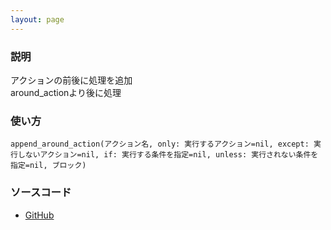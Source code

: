 ```yaml
---
layout: page
---
```


### 説明

アクションの前後に処理を追加  
around_actionより後に処理

### 使い方

    append_around_action(アクション名, only: 実行するアクション=nil, except: 実行しないアクション=nil, if: 実行する条件を指定=nil, unless: 実行されない条件を指定=nil, ブロック)

### ソースコード

- [GitHub](https://github.com/rails/rails/blob/984c3ef2775781d47efa9f541ce570daa2434a80/actionpack/lib/abstract_controller/callbacks.rb#L195)
